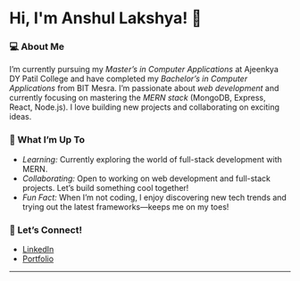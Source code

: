 # Hi, I'm Anshul Lakshya! 👋

### 💻 About Me
I’m currently pursuing my *Master’s in Computer Applications* at Ajeenkya DY Patil College and have completed my *Bachelor’s in Computer Applications* from BIT Mesra. I’m passionate about *web development* and currently focusing on mastering the *MERN stack* (MongoDB, Express, React, Node.js). I love building new projects and collaborating on exciting ideas.

### 🚀 What I’m Up To
- *Learning:* Currently exploring the world of full-stack development with MERN.
- *Collaborating:* Open to working on web development and full-stack projects. Let’s build something cool together!
- *Fun Fact:* When I’m not coding, I enjoy discovering new tech trends and trying out the latest frameworks—keeps me on my toes!

### 🔗 Let’s Connect!
- [LinkedIn](your-linkedin-profile)
- [Portfolio](your-portfolio-link)

---

